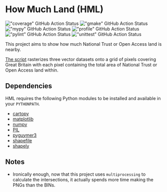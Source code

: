 # How Much Land (HML)

!["coverage" GitHub Action Status](https://github.com/Guymer/PyGuymer3/actions/workflows/coverage.yaml/badge.svg) !["gmake" GitHub Action Status](https://github.com/Guymer/hml/actions/workflows/gmake.yaml/badge.svg) !["mypy" GitHub Action Status](https://github.com/Guymer/hml/actions/workflows/mypy.yaml/badge.svg) !["profile" GitHub Action Status](https://github.com/Guymer/PyGuymer3/actions/workflows/profile.yaml/badge.svg) !["pylint" GitHub Action Status](https://github.com/Guymer/hml/actions/workflows/pylint.yaml/badge.svg) !["unittest" GitHub Action Status](https://github.com/Guymer/PyGuymer3/actions/workflows/unittest.yaml/badge.svg)

This project aims to show how much National Trust or Open Access land is nearby.

[The script](howMuchLandv1.py) rasterizes three vector datasets onto a grid of pixels covering Great Britain with each pixel containing the total area of National Trust or Open Access land within.

## Dependencies

HML requires the following Python modules to be installed and available in your `PYTHONPATH`.

* [cartopy](https://pypi.org/project/Cartopy/)
* [matplotlib](https://pypi.org/project/matplotlib/)
* [numpy](https://pypi.org/project/numpy/)
* [PIL](https://pypi.org/project/Pillow/)
* [pyguymer3](https://github.com/Guymer/PyGuymer3)
* [shapefile](https://pypi.org/project/pyshp/)
* [shapely](https://pypi.org/project/Shapely/)

## Notes

* Ironically enough, now that this project uses `multiprocessing` to calculate the intersections, it actually spends more time making the PNGs than the BINs.
